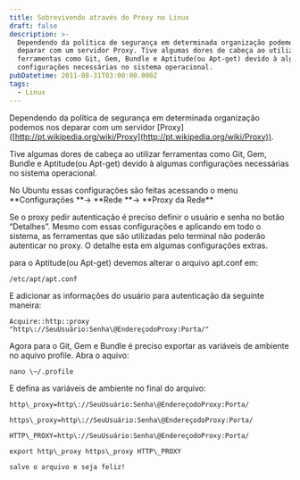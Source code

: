 ```yaml
---
title: Sobrevivendo através do Proxy no Linux
draft: false
description: >-
  Dependendo da política de segurança em determinada organização podemos nos
  deparar com um servidor Proxy. Tive algumas dores de cabeça ao utilizar
  ferramentas como Git, Gem, Bundle e Aptitude(ou Apt-get) devido à algumas
  configurações necessárias no sistema operacional.
pubDatetime: 2011-08-31T03:00:00.000Z
tags:
  - Linux
---
```


Dependendo da política de segurança em determinada organização podemos nos deparar com um servidor \[Proxy]\([http://pt.wikipedia.org/wiki/Proxy](http://pt.wikipedia.org/wiki/Proxy)).

Tive algumas dores de cabeça ao utilizar ferramentas como Git, Gem, Bundle e Aptitude(ou Apt-get) devido à algumas configurações necessárias no sistema operacional.

No Ubuntu essas configurações são feitas acessando o menu \*\*Configurações \*\*-> \*\*Rede \*\*-> \*\*Proxy da Rede\*\*

Se o proxy pedir autenticação é preciso definir o usuário e senha no botão “Detalhes”. Mesmo com essas configurações e aplicando em todo o sistema, as ferramentas que são utilizadas pelo terminal não poderão autenticar no proxy. O detalhe esta em algumas configurações extras.

para o Aptitude(ou Apt-get) devemos alterar o arquivo apt.conf em:

```
/etc/apt/apt.conf
```

E adicionar as informações do usuário para autenticação da seguinte maneira:

```
Acquire::http::proxy "http\://SeuUsuário:Senha\@EndereçodoProxy:Porta/"
```

Agora para o Git, Gem e Bundle é preciso exportar as variáveis de ambiente no aquivo profile. Abra o aquivo:

```
nano \~/.profile
```

E defina as variáveis de ambiente no final do arquivo:

```
http\_proxy=http\://SeuUsuário:Senha\@EndereçodoProxy:Porta/

https\_proxy=http\://SeuUsuário:Senha\@EndereçodoProxy:Porta/

HTTP\_PROXY=http\://SeuUsuário:Senha\@EndereçodoProxy:Porta/

export http\_proxy https\_proxy HTTP\_PROXY

salve o arquivo e seja feliz!
```
